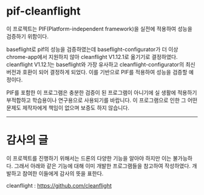 # pif-cleanflight

이 프로젝트는 PIF(Platform-independent framework)을 실전에 적용하여 성능을 검증하기 위함이다.

baseflight로 pif의 성능을 검증하였는데 baseflight-configurator가 더 이상 chrome-app에서 지원하지 않아 cleanflight V1.12.1로 옮기기로 결정하였다.
cleanflight V1.12.1는 baseflight와 가장 유사하고 cleanflight-configurator의 최신 버전과 호환이 되어 결정하게 되었다.
이를 기반으로 PIF를 적용하여 성능을 검증할 예정이다.

PIF를 포함한 이 프로그램은 충분한 검증이 된 프로그램이 아니기에 실 생활에 적용하기 부적합하고 학습용이나 연구용으로 사용되기를 바랍니다.
이 프로그램으로 인한 그 어떤 문제도 제작자에게 책임이 없으며 보증도 하지 않습니다.

---

# 감사의 글

이 프로젝트를 진행하기 위해서는 드론의 다양한 기능을 알아야 하지만 이는 불가능하다. 그래서 아래와 같은 기능에 대해 이미 개발한 프로그램들을 참고하여 작성하였다. 개발하고 참여한 이들에게 감사의 뜻을 표한다.

cleanflight : https://github.com/cleanflight
